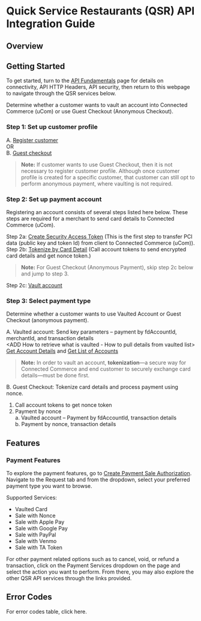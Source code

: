 # Quick Service Restaurants (QSR) API Integration Guide

## Overview

<Add Product Content on QSR HERE>

## Getting Started
To get started, turn to the [API Fundamentals](../docs/?path=/docs/documentation/Connectivity.md) page for details on connectivity, API HTTP Headers, API security, then return to this webpage to navigate through the QSR services below.

Determine whether a customer wants to vault an account into Connected Commerce (uCom) or use Guest Checkout (Anonymous Checkout).  

### Step 1: Set up customer profile

 A. [Register customer](../api/?type=post&path=/v1/customers)  
 OR  
 B. [Guest checkout](../docs/?path=recipes/guest_checkout.md)

>**Note:**
>If customer wants to use Guest Checkout, then it is not necessary to register customer profile. Although once customer profile is created for a specific customer, that customer can still opt to perform anonymous payment, where vaulting is not required.

### Step 2: Set up payment account
Registering an account consists of several steps listed here below. These steps are required for a merchant to send card details to Connected Commerce (uCom).

Step 2a: [Create Security Access Token](../api/?type=post&path=/v1/tokens) (This is the first step to transfer PCI data (public key and token Id) from client to Connected Commerce (uCom)).  
Step 2b: [Tokenize by Card Detail](../api/?type=post&path=/v1/account-tokens) (Call account tokens to send encrypted card details and get nonce token.)  

>**Note:** For Guest Checkout (Anonymous Payment), skip step 2c below and jump to step 3.

Step 2c: [Vault account](../api/?type=post&path=/v1/customers/{fdCustomerId}/accounts)  

### Step 3: Select payment type
Determine whether a customer wants to use Vaulted Account or Guest Checkout (anonymous payment).

A. Vaulted account: Send key parameters <ADD LINK TO VAULTED CARDS USE CASE once that page is created> – payment by fdAccountId, merchantId, and transaction details  
<ADD How to retrieve what is vaulted - How to pull details from vaulted list>  [Get Account Details](..//api/?type=get&path=/v1/customers/{fdCustomerId}/accounts/{fdAccountId}) and [Get List of Accounts](../api/?type=get&path=/v1/customers/{fdCustomerId}/accounts)

 >**Note:**
 >In order to vault an account, **tokenization**—a secure way for Connected Commerce and end customer to securely exchange card details—must be done first.  

B. Guest Checkout: Tokenize card details and process payment using nonce.  

 1. Call account tokens to get nonce token  
 2. Payment by nonce  
  a. Vaulted account – Payment by fdAccountId, transaction details  
  b. Payment by nonce, transaction details

## Features
### Payment Features
To explore the payment features, go to [Create Payment Sale Authorization](../api/?type=post&path=/v1/payments/sales). Navigate to the Request tab and from the dropdown, select your preferred payment type you want to browse.

Supported Services:
- Vaulted Card
- Sale with Nonce
- Sale with Apple Pay
- Sale with Google Pay
- Sale with PayPal
- Sale with Venmo
- Sale with TA Token

For other payment related options such as to cancel, void, or refund a transaction, click on the Payment Services dropdown on the <Explore the QSR Services> page and select the action you want to perform. From there, you may also explore the other QSR API services through the links provided.

## Error Codes
For error codes table, click here<ADD LINK>.